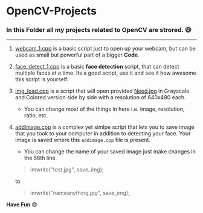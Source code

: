 # OpenCV-Projects

### In this Folder all my projects related to OpenCV are strored. :smiley:
---

1. [webcam_1.cpp](https://github.com/kjamal-hub/scriptex/blob/master/C%2B%2B/OpenCV-Projects/webcam_1.cpp) is a basic script just to open up your webcam, but can be used as small but powerful part of a bigger **Code**.

2. [face_detect_1.cpp](https://github.com/kjamal-hub/scriptex/blob/master/C%2B%2B/OpenCV-Projects/face_detect_1.cpp) is a basic **face detection** script, that can detect multiple faces at a time. Its a good script, use it and see it how awesome this script is yourself.

3. [img_load.cpp](https://github.com/kjamal-hub/scriptex/blob/master/C%2B%2B/OpenCV-Projects/img_load.cpp) is a script that will open provided [Need.jpg](https://github.com/kjamal-hub/scriptex/blob/master/C%2B%2B/OpenCV-Projects/Need.jpg) in Grayscale and Colored version side by side with a resolution of 640x480 each.
	- You can change most of the things in here i.e. image, resolution, ratio, etc.

4. [addimage.cpp](https://github.com/kjamal-hub/scriptex/blob/master/C%2B%2B/OpenCV-Projects/addimage.cpp) is a complex yet simlpe script that lets you to save image that you took to your computer in addition to detecting your face. Your image is saved where this `addimage.cpp` file is present.

	- You can change the name of your saved image just make changes in the 56th line. 
	> imwrite("test.jpg", save_img);
	
    to
    
	> imwrite("nameanything.jpg", save_img);

**Have Fun** :smile:
 	

